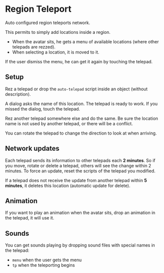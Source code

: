 # Region Teleport

Auto configured region teleports network.

This permits to simply add locations inside a region.
* When the avatar sits, he gets a menu of available locations (where other telepads are rezzed).
* When selecting a location, it is moved to it.

If the user dismiss the menu, he can get it again by touching the telepad.

## Setup

Rez a telepad or drop the `auto-telepad` script inside an object (without description).

A dialog asks the name of this location. The telepad is ready to work. If you missed the dialog, touch the telepad.

Rez another telepad somewhere else and do the same. Be sure the location name is not used by another telepad, or there will be a conflict.

You can rotate the telepad to change the direction to look at when arriving.

## Network updates

Each telepad sends its information to other telepads each **2 minutes**. So if you move, rotate or delete a telepad, others will see the change within 2 minutes. To force an update, reset the scripts of the telepad you modified.

If a telepad does not receive the update from another telepad within **5 minutes**, it deletes this location (automatic update for delete).

## Animation

If you want to play an animation when the avatar sits, drop an animation in the telepad, it will use it.

## Sounds

You can get sounds playing by dropping sound files with special names in the telepad:
* `menu` when the user gets the menu
* `tp` when the teleporting begins
